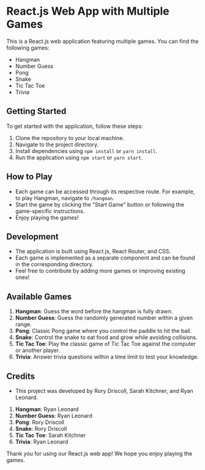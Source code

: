 # React.js Web App with Multiple Games

This is a React.js web application featuring multiple games. You can find the following games:

- Hangman
- Number Guess
- Pong
- Snake
- Tic Tac Toe
- Trivia

## Getting Started

To get started with the application, follow these steps:

1. Clone the repository to your local machine.
2. Navigate to the project directory.
3. Install dependencies using `npm install` or `yarn install`.
4. Run the application using `npm start` or `yarn start`.

## How to Play

- Each game can be accessed through its respective route. For example, to play Hangman, navigate to `/hangman`.
- Start the game by clicking the "Start Game" button or following the game-specific instructions.
- Enjoy playing the games!

## Development

- The application is built using React.js, React Router, and CSS.
- Each game is implemented as a separate component and can be found in the corresponding directory.
- Feel free to contribute by adding more games or improving existing ones!

## Available Games

1. **Hangman**: Guess the word before the hangman is fully drawn.
2. **Number Guess**: Guess the randomly generated number within a given range.
3. **Pong**: Classic Pong game where you control the paddle to hit the ball.
4. **Snake**: Control the snake to eat food and grow while avoiding collisions.
5. **Tic Tac Toe**: Play the classic game of Tic Tac Toe against the computer or another player.
6. **Trivia**: Answer trivia questions within a time limit to test your knowledge.

## Credits

- This project was developed by Rory Driscoll, Sarah Kitchner, and Ryan Leonard.

1. **Hangman**: Ryan Leonard
2. **Number Guess**: Ryan Leonard
3. **Pong**: Rory Driscoll
4. **Snake**: Rory Driscoll
5. **Tic Tac Toe**: Sarah Kitchner
6. **Trivia**: Ryan Leonard

Thank you for using our React.js web app! We hope you enjoy playing the games.
